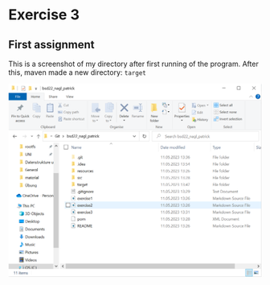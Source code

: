 # Exercise 3

## First assignment

This is a screenshot of my directory after first running of the program.
After this, maven made a new directory: `target`

![Screenshot of git directory](./resources/images/ex3_1.png)
